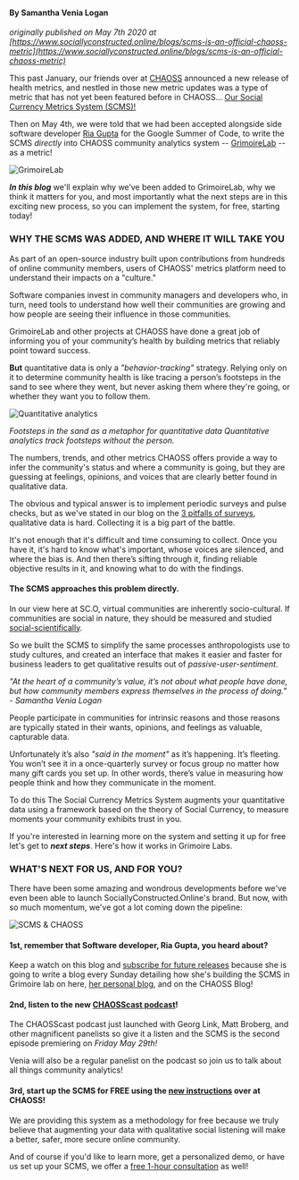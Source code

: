 #### By Samantha Venia Logan

_originally published on May 7th 2020 at [https://www.sociallyconstructed.online/blogs/scms-is-an-official-chaoss-metric](https://www.sociallyconstructed.online/blogs/scms-is-an-official-chaoss-metric)_  

This past January, our friends over at [CHAOSS](https://chaoss.github.io/grimoirelab/) announced a new release of health metrics, and nestled in those new metric updates was a type of metric that has not yet been featured before in CHAOSS... [Our Social Currency Metrics System (SCMS)!](https://chaoss.community/metric-social-currency-metric-system/)  

Then on May 4th, we were told that we had been accepted alongside side software developer [Ria Gupta](https://medium.com/@guptaria/my-journey-of-gsoc20-begins-268ff97c2954) for the Google Summer of Code, to write the SCMS _directly_ into CHAOSS community analytics system -- [GrimoireLab](https://chaoss.github.io/grimoirelab/) -- as a metric!  

![GrimoireLab](https://www.sociallyconstructed.online/uploads/2/5/6/3/25632458/grimoirelab-logo_orig.jpg)  

_**In this blog**_ we'll explain why we’ve been added to GrimoireLab, why we think it matters for you, and most importantly what the next steps are in this exciting new process, so you can implement the system, for free, starting today!  

### WHY THE SCMS WAS ADDED, AND WHERE IT WILL TAKE YOU  

As part of an open-source industry built upon contributions from hundreds of online community members, users of CHAOSS' metrics platform need to understand their impacts on a "culture."  

Software companies invest in community managers and developers who, in turn, need tools to understand how well their communities are growing and how people are seeing their influence in those communities.  

GrimoireLab and other projects at CHAOSS have done a great job of informing you of your community’s health by building metrics that reliably point toward success.  

**But** quantitative data is only a _"behavior-tracking"_ strategy. Relying only on it to determine community health is like tracing a person’s footsteps in the sand to see where they went, but never asking them where they're going, or whether they want you to follow them.  

![Quantitative analytics](https://www.sociallyconstructed.online/uploads/2/5/6/3/25632458/published/sc-o-source-footsteps-in-sand.png?1589858927)  

_Footsteps in the sand as a metaphor for quantitative data Quantitative analytics track footsteps without the person._  

The numbers, trends, and other metrics CHAOSS offers provide a way to infer the community's status and where a community is going, but they are guessing at feelings, opinions, and voices that are clearly better found in qualitative data.  

The obvious and typical answer is to implement periodic surveys and pulse checks, but as we've stated in our blog on the [3 pitfalls of surveys](https://www.sociallyconstructed.online/blogs/how-to-fix-surveys-with-qualitative-science), qualitative data is hard. Collecting it is a big part of the battle.  

It's not enough that it's difficult and time consuming to collect.  Once you have it, it's hard to know what's important, whose voices are silenced, and where the bias is. And then there’s sifting through it, finding reliable objective results in it, and knowing what to do with the findings.  

#### The SCMS approaches this problem directly.  

In our view here at SC.O, virtual communities are inherently socio-cultural.  If communities are social in nature, they should be measured and studied [social-scientifically](https://www.sociallyconstructed.online/blogs/how-to-fix-surveys-with-qualitative-science).  

So we built the SCMS to simplify the same processes anthropologists use to study cultures, and created an interface that makes it easier and faster for business leaders to get qualitative results out of _passive-user-sentiment_.  

_"At the heart of a community’s value, it’s not about what people have done, but how community members express themselves in the process of doing." - Samantha Venia Logan_  

People participate in communities for intrinsic reasons and those reasons are typically stated in their wants, opinions, and feelings as valuable, capturable data.  

Unfortunately it’s also _"said in the moment"_ as it’s happening.  It’s fleeting. You won’t see it in a once-quarterly survey or focus group no matter how many gift cards you set up. In other words, there’s value in measuring how people think and how they communicate in the moment.  

To do this The Social Currency Metrics System augments your quantitative data using a framework based on the theory of Social Currency, to measure moments your community exhibits trust in you.  

If you're interested in learning more on the system and setting it up for free let's get to _**next steps**_.  Here's how it works in Grimoire Labs.  

### WHAT'S NEXT FOR US, AND FOR YOU?  

There have been some amazing and wondrous developments before we've even been able to launch SociallyConstructed.Online's brand.  But now, with so much momentum, we've got a lot coming down the pipeline:  

![SCMS & CHAOSS](https://www.sociallyconstructed.online/uploads/2/5/6/3/25632458/published/scms-chaoss-announcement.png?1590292374)  

#### 1st, remember that Software developer, Ria Gupta, you heard about?  

Keep a watch on this blog and [subscribe for future releases](https://www.sociallyconstructed.online/subscribe.html) because she is going to write a blog every Sunday detailing how she's building the SCMS in Grimoire lab on here, [her personal blog](https://medium.com/@guptaria/my-journey-of-gsoc20-begins-268ff97c2954), and on the CHAOSS Blog!  

#### 2nd, listen to the new [CHAOSScast podcast](https://chaoss.community/blog-post/2020/05/18/introducing-chaosscast/)!
The CHAOSScast podcast just launched with Georg Link, Matt Broberg, and other magnificent panelists so give it a listen and the SCMS is the second episode premiering on _Friday May 29th!_  

Venia will also be a regular panelist on the podcast so join us to talk about all things community analytics!  

#### 3rd,  start up the SCMS for FREE using the [new instructions](https://chaoss.community/metric-social-currency-metric-system/) over at CHAOSS!  

We are providing this system as a methodology for free because we truly believe that augmenting your data with qualitative social listening will make a better, safer, more secure online community.  

And of course if you'd like to learn more, get a personalized demo, or have us set up your SCMS, we offer a [free 1-hour consultation](https://www.sociallyconstructed.online/services.html) as well!  
